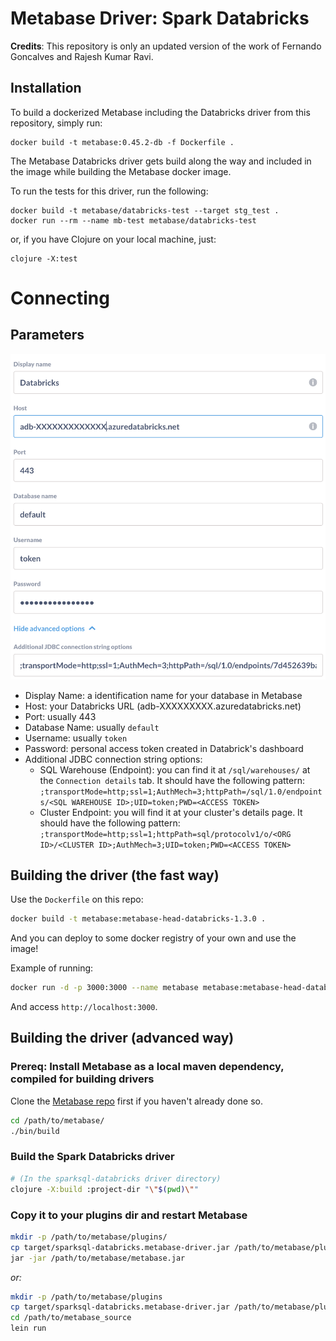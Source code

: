 # Metabase Driver: Spark Databricks

**Credits**: This repository is only an updated version of the work of Fernando Goncalves and Rajesh Kumar Ravi.

## Installation

To build a dockerized Metabase including the Databricks driver from this repository, simply run:

```
docker build -t metabase:0.45.2-db -f Dockerfile .
```

The Metabase Databricks driver gets build along the way and included in the image while building the Metabase docker image.

To run the tests for this driver, run the following:

```
docker build -t metabase/databricks-test --target stg_test .
docker run --rm --name mb-test metabase/databricks-test
```

or, if you have Clojure on your local machine, just:

```
clojure -X:test
```

# Connecting

## Parameters

![Connection Parameters](docs/parameters.png)

- Display Name: a identification name for your database in Metabase
- Host: your Databricks URL (adb-XXXXXXXXX.azuredatabricks.net)
- Port: usually 443
- Database Name: usually `default`
- Username: usually `token`
- Password: personal access token created in Databrick's dashboard
- Additional JDBC connection string options:
  - SQL Warehouse (Endpoint): you can find it at `/sql/warehouses/` at the `Connection details` tab. It should have the following pattern: `;transportMode=http;ssl=1;AuthMech=3;httpPath=/sql/1.0/endpoints/<SQL WAREHOUSE ID>;UID=token;PWD=<ACCESS TOKEN>`
  - Cluster Endpoint: you will find it at your cluster's details page. It should have the following pattern: `;transportMode=http;ssl=1;httpPath=sql/protocolv1/o/<ORG ID>/<CLUSTER ID>;AuthMech=3;UID=token;PWD=<ACCESS TOKEN>`

## Building the driver (the fast way)

Use the `Dockerfile` on this repo:

```bash
docker build -t metabase:metabase-head-databricks-1.3.0 .
```

And you can deploy to some docker registry of your own and use the image!

Example of running:

```bash
docker run -d -p 3000:3000 --name metabase metabase:metabase-head-databricks-1.6.0
```

And access `http://localhost:3000`.

## Building the driver (advanced way)

### Prereq: Install Metabase as a local maven dependency, compiled for building drivers

Clone the [Metabase repo](https://github.com/metabase/metabase) first if you haven't already done so.

```bash
cd /path/to/metabase/
./bin/build
```

### Build the Spark Databricks driver

```bash
# (In the sparksql-databricks driver directory)
clojure -X:build :project-dir "\"$(pwd)\""
```

### Copy it to your plugins dir and restart Metabase

```bash
mkdir -p /path/to/metabase/plugins/
cp target/sparksql-databricks.metabase-driver.jar /path/to/metabase/plugins/
jar -jar /path/to/metabase/metabase.jar
```

_or:_

```bash
mkdir -p /path/to/metabase/plugins
cp target/sparksql-databricks.metabase-driver.jar /path/to/metabase/plugins/
cd /path/to/metabase_source
lein run
```
